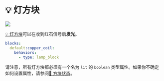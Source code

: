 # 💡 灯方块

![](https://mo-mi.gitbook.io/xiaomomi-plugins/~gitbook/image?url=https%3A%2F%2F1836335287-files.gitbook.io%2F%7E%2Ffiles%2Fv0%2Fb%2Fgitbook-x-prod.appspot.com%2Fo%2Fspaces%252FOgvQ1fEJPROp7131PPlK%252Fuploads%252FUIoDMeUnwqBcif3P0eed%252Fimage.png%3Falt%3Dmedia%26token%3De1c32789-458f-489d-be5c-dbe3b911e69e\&width=768\&dpr=4\&quality=100\&sign=e10c177b\&sv=2)

[💡 灯方块](https://mo-mi.gitbook.io/xiaomomi-plugins/craftengine/plugin-wiki/craftengine/add-new-contents/blocks/block-behaviors/lamp-block)可以在收到红石信号后**发光**。

```yaml
blocks:
  default:copper_coil:
    behaviors:
      - type: lamp_block
```

请注意，所有灯方块都必须有一个名为 `lit` 的 `boolean` 类型属性。如果你不确定如何设置属性，请参阅[🔣 方块状态](https://mo-mi.gitbook.io/xiaomomi-plugins/craftengine/plugin-wiki/craftengine/add-new-contents/blocks/block-states)。

